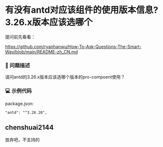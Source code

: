 # 有没有antd对应该组件的使用版本信息? 3.26.x版本应该选哪个

提问前先看看：

https://github.com/ryanhanwu/How-To-Ask-Questions-The-Smart-Way/blob/main/README-zh_CN.md

### 🧐 问题描述

请问antd的3.26.x版本应该选哪个版本的pro-compoent使用？

### 💻 示例代码

package.json:

    "antd": "^3.26.20",

## chenshuai2144

放弃吧，不支持的
